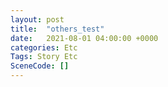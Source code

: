 ```yaml
---
layout: post
title:  "others_test"
date:   2021-08-01 04:00:00 +0000
categories: Etc
Tags: Story Etc
SceneCode: []
---
```

